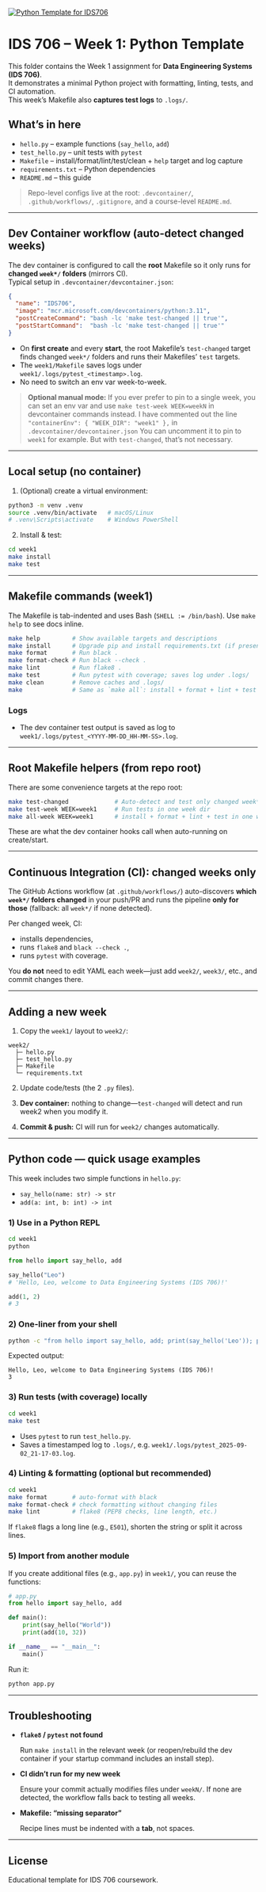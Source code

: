 [![Python Template for IDS706](https://github.com/nyonyoko/IDS706_Data_Engineering_Systems/actions/workflows/main.yml/badge.svg)](https://github.com/nyonyoko/IDS706_Data_Engineering_Systems/actions/workflows/main.yml)

# IDS 706 – Week 1: Python Template

This folder contains the Week 1 assignment for **Data Engineering Systems (IDS 706)**.  
It demonstrates a minimal Python project with formatting, linting, tests, and CI automation.  
This week’s Makefile also **captures test logs** to `.logs/`.

## What’s in here
- `hello.py` – example functions (`say_hello`, `add`)
- `test_hello.py` – unit tests with `pytest`
- `Makefile` – install/format/lint/test/clean + `help` target and log capture
- `requirements.txt` – Python dependencies
- `README.md` – this guide

> Repo-level configs live at the root: `.devcontainer/`, `.github/workflows/`, `.gitignore`, and a course-level `README.md`.

---

## Dev Container workflow (auto-detect changed weeks)

The dev container is configured to call the **root** Makefile so it only runs for **changed `week*/` folders** (mirrors CI).  
Typical setup in `.devcontainer/devcontainer.json`:

```json
{
  "name": "IDS706",
  "image": "mcr.microsoft.com/devcontainers/python:3.11",
  "postCreateCommand": "bash -lc 'make test-changed || true'",
  "postStartCommand":  "bash -lc 'make test-changed || true'"
}
````

* On **first create** and every **start**, the root Makefile’s `test-changed` target finds changed `week*/` folders and runs their Makefiles’ `test` targets.
* The `week1/Makefile` saves logs under `week1/.logs/pytest_<timestamp>.log`.
* No need to switch an env var week-to-week.

> **Optional manual mode:** If you ever prefer to pin to a single week, you can set an env var and use `make test-week WEEK=weekN` in devcontainer commands instead. I have commented out the line ```"containerEnv": { "WEEK_DIR": "week1" },``` in ```.devcontainer/devcontainer.json``` You can uncomment it to pin to ```week1``` for example. But with `test-changed`, that’s not necessary.

---

## Local setup (no container)

1. (Optional) create a virtual environment:

```bash
python3 -m venv .venv
source .venv/bin/activate   # macOS/Linux
# .venv\Scripts\activate    # Windows PowerShell
```

2. Install & test:

```bash
cd week1
make install
make test
```

---

## Makefile commands (week1)

The Makefile is tab-indented and uses Bash (`SHELL := /bin/bash`). Use `make help` to see docs inline.

```bash
make help         # Show available targets and descriptions
make install      # Upgrade pip and install requirements.txt (if present)
make format       # Run black .
make format-check # Run black --check .
make lint         # Run flake8 .
make test         # Run pytest with coverage; saves log under .logs/
make clean        # Remove caches and .logs/
make              # Same as `make all`: install + format + lint + test
```

### Logs

* The dev container test output is saved as log to `week1/.logs/pytest_<YYYY-MM-DD_HH-MM-SS>.log`.

---

## Root Makefile helpers (from repo root)

There are some convenience targets at the repo root:

```bash
make test-changed             # Auto-detect and test only changed week*/ dirs
make test-week WEEK=week1     # Run tests in one week dir
make all-week WEEK=week1      # install + format + lint + test in one week dir
```

These are what the dev container hooks call when auto-running on create/start.

---

## Continuous Integration (CI): **changed weeks only**

The GitHub Actions workflow (at `.github/workflows/`) auto-discovers **which `week*/` folders changed** in your push/PR and runs the pipeline **only for those** (fallback: all `week*/` if none detected).

Per changed week, CI:

* installs dependencies,
* runs `flake8` and `black --check .`,
* runs `pytest` with coverage.

You **do not** need to edit YAML each week—just add `week2/`, `week3/`, etc., and commit changes there.

---

## Adding a new week

1. Copy the `week1/` layout to `week2/`:

```
week2/
  ├─ hello.py
  ├─ test_hello.py
  ├─ Makefile
  └─ requirements.txt
```

2. Update code/tests (the 2 ```.py``` files).

3. **Dev container:** nothing to change—`test-changed` will detect and run week2 when you modify it.

4. **Commit & push:** CI will run for `week2/` changes automatically.

---

## Python code — quick usage examples

This week includes two simple functions in `hello.py`:

* `say_hello(name: str) -> str`
* `add(a: int, b: int) -> int`

### 1) Use in a Python REPL

```bash
cd week1
python
```

```py
from hello import say_hello, add

say_hello("Leo")
# 'Hello, Leo, welcome to Data Engineering Systems (IDS 706)!'

add(1, 2)
# 3
```

### 2) One-liner from your shell

```bash
python -c "from hello import say_hello, add; print(say_hello('Leo')); print(add(1,2))"
```

Expected output:

```
Hello, Leo, welcome to Data Engineering Systems (IDS 706)!
3
```

### 3) Run tests (with coverage) locally

```bash
cd week1
make test
```

* Uses `pytest` to run `test_hello.py`.
* Saves a timestamped log to `.logs/`, e.g. `week1/.logs/pytest_2025-09-02_21-17-03.log`.

### 4) Linting & formatting (optional but recommended)

```bash
cd week1
make format       # auto-format with black
make format-check # check formatting without changing files
make lint         # flake8 (PEP8 checks, line length, etc.)
```

If `flake8` flags a long line (e.g., `E501`), shorten the string or split it across lines.

### 5) Import from another module

If you create additional files (e.g., `app.py`) in `week1/`, you can reuse the functions:

```py
# app.py
from hello import say_hello, add

def main():
    print(say_hello("World"))
    print(add(10, 32))

if __name__ == "__main__":
    main()
```

Run it:

```bash
python app.py
```

---

## Troubleshooting

* **`flake8` / `pytest` not found**

  Run `make install` in the relevant week (or reopen/rebuild the dev container if your startup command includes an install step).

* **CI didn’t run for my new week**

  Ensure your commit actually modifies files under `weekN/`. If none are detected, the workflow falls back to testing all weeks.

* **Makefile: “missing separator”**

  Recipe lines must be indented with a **tab**, not spaces.

---

## License

Educational template for IDS 706 coursework.


